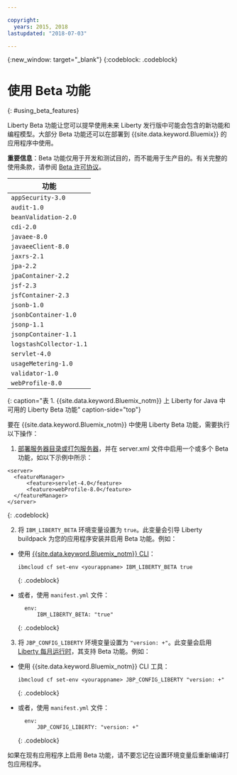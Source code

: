 ```yaml
---

copyright:
  years: 2015, 2018
lastupdated: "2018-07-03"

---
```


{:new_window: target="_blank"}
{:codeblock: .codeblock}

# 使用 Beta 功能
{: #using_beta_features}

Liberty Beta 功能让您可以提早使用未来 Liberty 发行版中可能会包含的新功能和编程模型。大部分 Beta 功能还可以在部署到 {{site.data.keyword.Bluemix}} 的应用程序中使用。

**重要信息**：Beta 功能仅用于开发和测试目的，而不能用于生产目的。有关完整的使用条款，请参阅 [Beta 许可协议](http://public.dhe.ibm.com/ibmdl/export/pub/software/websphere/wasdev/downloads/wlp/beta/lafiles/en.html)。

|功能|
| ------ |
| `appSecurity-3.0` |
| `audit-1.0` |
| `beanValidation-2.0` |
| `cdi-2.0` |
| `javaee-8.0` |
| `javaeeClient-8.0` |
| `jaxrs-2.1` |
| `jpa-2.2` |
| `jpaContainer-2.2` |
| `jsf-2.3` |
| `jsfContainer-2.3` |
| `jsonb-1.0` |
| `jsonbContainer-1.0` |
| `jsonp-1.1` |
| `jsonpContainer-1.1` |
| `logstashCollector-1.1` |
| `servlet-4.0` |
| `usageMetering-1.0` |
| `validator-1.0` |
| `webProfile-8.0` |
{: caption="表 1. {{site.data.keyword.Bluemix_notm}} 上 Liberty for Java 中可用的 Liberty Beta 功能" caption-side="top"}

要在 {{site.data.keyword.Bluemix_notm}} 中使用 Liberty Beta 功能，需要执行以下操作：

1. [部署服务器目录或打包服务器](optionsForPushing.html)，并在 server.xml 文件中启用一个或多个 Beta 功能，如以下示例中所示：

  ```
<server>
    <featureManager>
        <feature>servlet-4.0</feature>
        <feature>webProfile-8.0</feature>
    </featureManager>
</server>
  ```
  {: .codeblock}

2.  将 `IBM_LIBERTY_BETA` 环境变量设置为 `true`。此变量会引导 Liberty buildpack 为您的应用程序安装并启用 Beta 功能。例如：
  * 使用 [{{site.data.keyword.Bluemix_notm}} CLI](../../cli/reference/bluemix_cli/download_cli.html)：
    ```
    ibmcloud cf set-env <yourappname> IBM_LIBERTY_BETA true
    ```
    {: .codeblock}

  * 或者，使用 `manifest.yml` 文件：
    ```
      env:
          IBM_LIBERTY_BETA: "true"
    ```
    {: .codeblock}

3. 将 `JBP_CONFIG_LIBERTY` 环境变量设置为 `"version: +"`。此变量会启用 [Liberty 每月运行时](buildpackDefaults.html#liberty_versions)，其支持 Beta 功能。例如：
  * 使用 {{site.data.keyword.Bluemix_notm}} CLI 工具：
    ```
    ibmcloud cf set-env <yourappname> JBP_CONFIG_LIBERTY "version: +"
    ```
    {: .codeblock}

  * 或者，使用 `manifest.yml` 文件：
    ```
      env:
          JBP_CONFIG_LIBERTY: "version: +"
    ```
    {: .codeblock}

如果在现有应用程序上启用 Beta 功能，请不要忘记在设置环境变量后重新编译打包应用程序。

